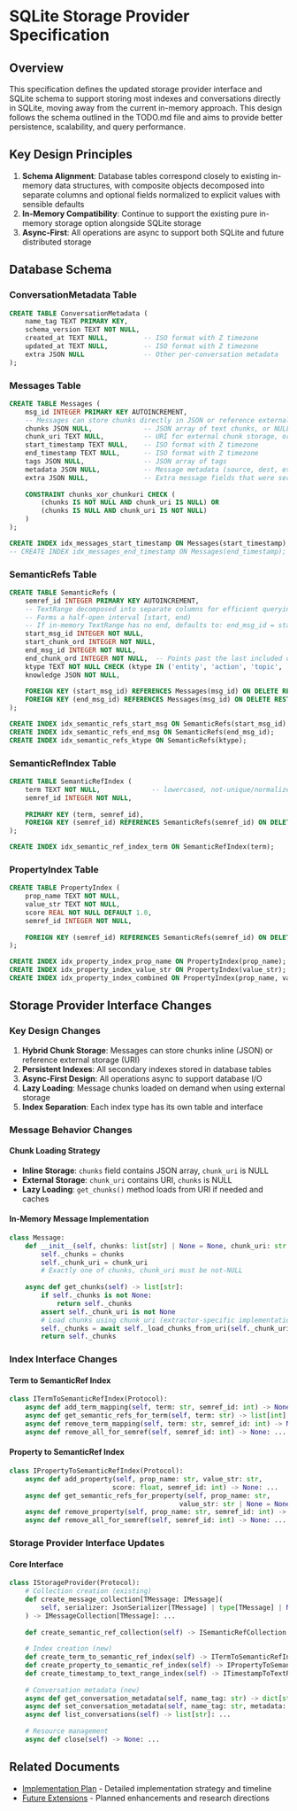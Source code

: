 # SQLite Storage Provider Specification

## Overview

This specification defines the updated storage provider interface and SQLite schema to support storing most indexes and conversations directly in SQLite, moving away from the current in-memory approach. This design follows the schema outlined in the TODO.md file and aims to provide better persistence, scalability, and query performance.

## Key Design Principles

1. **Schema Alignment**: Database tables correspond closely to existing in-memory data structures, with composite objects decomposed into separate columns and optional fields normalized to explicit values with sensible defaults
2. **In-Memory Compatibility**: Continue to support the existing pure in-memory storage option alongside SQLite storage
3. **Async-First**: All operations are async to support both SQLite and future distributed storage

## Database Schema

### ConversationMetadata Table
```sql
CREATE TABLE ConversationMetadata (
    name_tag TEXT PRIMARY KEY,
    schema_version TEXT NOT NULL,
    created_at TEXT NULL,         -- ISO format with Z timezone  
    updated_at TEXT NULL,         -- ISO format with Z timezone
    extra JSON NULL               -- Other per-conversation metadata
);
```

### Messages Table
```sql
CREATE TABLE Messages (
    msg_id INTEGER PRIMARY KEY AUTOINCREMENT,
    -- Messages can store chunks directly in JSON or reference external storage via URI
    chunks JSON NULL,             -- JSON array of text chunks, or NULL if using chunk_uri
    chunk_uri TEXT NULL,          -- URI for external chunk storage, or NULL if using chunks
    start_timestamp TEXT NULL,    -- ISO format with Z timezone
    end_timestamp TEXT NULL,      -- ISO format with Z timezone  
    tags JSON NULL,               -- JSON array of tags
    metadata JSON NULL,           -- Message metadata (source, dest, etc.)
    extra JSON NULL,              -- Extra message fields that were serialized
    
    CONSTRAINT chunks_xor_chunkuri CHECK (
        (chunks IS NOT NULL AND chunk_uri IS NULL) OR 
        (chunks IS NULL AND chunk_uri IS NOT NULL)
    )
);

CREATE INDEX idx_messages_start_timestamp ON Messages(start_timestamp);
-- CREATE INDEX idx_messages_end_timestamp ON Messages(end_timestamp);
```

### SemanticRefs Table
```sql
CREATE TABLE SemanticRefs (
    semref_id INTEGER PRIMARY KEY AUTOINCREMENT,
    -- TextRange decomposed into separate columns for efficient querying
    -- Forms a half-open interval [start, end)
    -- If in-memory TextRange has no end, defaults to: end_msg_id = start_msg_id, end_chunk_ord = start_chunk_ord + 1
    start_msg_id INTEGER NOT NULL,
    start_chunk_ord INTEGER NOT NULL,
    end_msg_id INTEGER NOT NULL,
    end_chunk_ord INTEGER NOT NULL,  -- Points past the last included chunk
    ktype TEXT NOT NULL CHECK (ktype IN ('entity', 'action', 'topic', 'tag')),
    knowledge JSON NOT NULL,
    
    FOREIGN KEY (start_msg_id) REFERENCES Messages(msg_id) ON DELETE RESTRICT,
    FOREIGN KEY (end_msg_id) REFERENCES Messages(msg_id) ON DELETE RESTRICT
);

CREATE INDEX idx_semantic_refs_start_msg ON SemanticRefs(start_msg_id);
CREATE INDEX idx_semantic_refs_end_msg ON SemanticRefs(end_msg_id);
CREATE INDEX idx_semantic_refs_ktype ON SemanticRefs(ktype);
```

### SemanticRefIndex Table
```sql
CREATE TABLE SemanticRefIndex (
    term TEXT NOT NULL,             -- lowercased, not-unique/normalized
    semref_id INTEGER NOT NULL,
    
    PRIMARY KEY (term, semref_id),
    FOREIGN KEY (semref_id) REFERENCES SemanticRefs(semref_id) ON DELETE CASCADE
);

CREATE INDEX idx_semantic_ref_index_term ON SemanticRefIndex(term);
```

### PropertyIndex Table  
```sql
CREATE TABLE PropertyIndex (
    prop_name TEXT NOT NULL,
    value_str TEXT NOT NULL,
    score REAL NOT NULL DEFAULT 1.0,
    semref_id INTEGER NOT NULL,
    
    FOREIGN KEY (semref_id) REFERENCES SemanticRefs(semref_id) ON DELETE CASCADE
);

CREATE INDEX idx_property_index_prop_name ON PropertyIndex(prop_name);
CREATE INDEX idx_property_index_value_str ON PropertyIndex(value_str);  
CREATE INDEX idx_property_index_combined ON PropertyIndex(prop_name, value_str);
```

## Storage Provider Interface Changes

### Key Design Changes

1. **Hybrid Chunk Storage**: Messages can store chunks inline (JSON) or reference external storage (URI)
2. **Persistent Indexes**: All secondary indexes stored in database tables
3. **Async-First Design**: All operations async to support database I/O
4. **Lazy Loading**: Message chunks loaded on demand when using external storage
5. **Index Separation**: Each index type has its own table and interface

### Message Behavior Changes

#### Chunk Loading Strategy
- **Inline Storage**: `chunks` field contains JSON array, `chunk_uri` is NULL
- **External Storage**: `chunk_uri` contains URI, `chunks` is NULL
- **Lazy Loading**: `get_chunks()` method loads from URI if needed and caches

#### In-Memory Message Implementation
```python
class Message:
    def __init__(self, chunks: list[str] | None = None, chunk_uri: str | None = None, ...):
        self._chunks = chunks
        self._chunk_uri = chunk_uri
        # Exactly one of chunks, chunk_uri must be not-NULL
        
    async def get_chunks(self) -> list[str]:
        if self._chunks is not None:
            return self._chunks
        assert self._chunk_uri is not None
        # Load chunks using chunk_uri (extractor-specific implementation)
        self._chunks = await self._load_chunks_from_uri(self._chunk_uri)
        return self._chunks
```

### Index Interface Changes

#### Term to SemanticRef Index
```python
class ITermToSemanticRefIndex(Protocol):
    async def add_term_mapping(self, term: str, semref_id: int) -> None: ...
    async def get_semantic_refs_for_term(self, term: str) -> list[int]: ...
    async def remove_term_mapping(self, term: str, semref_id: int) -> None: ...
    async def remove_all_for_semref(self, semref_id: int) -> None: ...
```

#### Property to SemanticRef Index  
```python
class IPropertyToSemanticRefIndex(Protocol):
    async def add_property(self, prop_name: str, value_str: str, 
                          score: float, semref_id: int) -> None: ...
    async def get_semantic_refs_for_property(self, prop_name: str, 
                                           value_str: str | None = None) -> list[tuple[int, float]]: ...
    async def remove_property(self, prop_name: str, semref_id: int) -> None: ...
    async def remove_all_for_semref(self, semref_id: int) -> None: ...
```

### Storage Provider Interface Updates

#### Core Interface
```python
class IStorageProvider(Protocol):
    # Collection creation (existing)
    def create_message_collection[TMessage: IMessage](
        self, serializer: JsonSerializer[TMessage] | type[TMessage] | None = None
    ) -> IMessageCollection[TMessage]: ...
    
    def create_semantic_ref_collection(self) -> ISemanticRefCollection: ...
    
    # Index creation (new)
    def create_term_to_semantic_ref_index(self) -> ITermToSemanticRefIndex: ...
    def create_property_to_semantic_ref_index(self) -> IPropertyToSemanticRefIndex: ...
    def create_timestamp_to_text_range_index(self) -> ITimestampToTextRangeIndex: ...
    
    # Conversation metadata (new)
    async def get_conversation_metadata(self, name_tag: str) -> dict[str, Any] | None: ...
    async def set_conversation_metadata(self, name_tag: str, metadata: dict[str, Any]) -> None: ...
    async def list_conversations(self) -> list[str]: ...
    
    # Resource management
    async def close(self) -> None: ...
```

## Related Documents

- [Implementation Plan](storage_implementation_plan.md) - Detailed implementation strategy and timeline
- [Future Extensions](storage_future_extensions.md) - Planned enhancements and research directions
